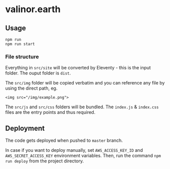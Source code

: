 # valinor.earth

## Usage

```
npm run
npm run start
```

### File structure

Everything in `src/site` will be converted by Eleventy - this is the input folder. The ouput folder is `dist`.

The `src/img` folder will be copied verbatim and you can reference any file by using the direct path, eg.

```
<img src="/img/example.png">
```

The `src/js` and `src/css` folders will be bundled. The `index.js` &amp; `index.css` files are the entry points and thus required.

## Deployment

The code gets deployed when pushed to `master` branch.

In case if you want to deploy manually, set `AWS_ACCESS_KEY_ID` and `AWS_SECRET_ACCESS_KEY` environment variables. Then, run the command `npm run deploy` from the project directory.
